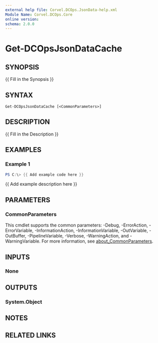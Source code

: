 ```yaml
---
external help file: Corvel.DCOps.JsonData-help.xml
Module Name: Corvel.DCOps.Core
online version:
schema: 2.0.0
---
```


# Get-DCOpsJsonDataCache

## SYNOPSIS
{{ Fill in the Synopsis }}

## SYNTAX

```
Get-DCOpsJsonDataCache [<CommonParameters>]
```

## DESCRIPTION
{{ Fill in the Description }}

## EXAMPLES

### Example 1
```powershell
PS C:\> {{ Add example code here }}
```

{{ Add example description here }}

## PARAMETERS

### CommonParameters
This cmdlet supports the common parameters: -Debug, -ErrorAction, -ErrorVariable, -InformationAction, -InformationVariable, -OutVariable, -OutBuffer, -PipelineVariable, -Verbose, -WarningAction, and -WarningVariable. For more information, see [about_CommonParameters](http://go.microsoft.com/fwlink/?LinkID=113216).

## INPUTS

### None

## OUTPUTS

### System.Object
## NOTES

## RELATED LINKS

